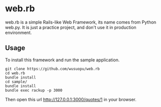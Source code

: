 # web.rb
web.rb is a simple Rails-like Web Framework, its name comes from Python web.py.
It is just a practice project, and don't use it in production environment.

## Usage
To install this framework and run the sample application.

```
git clone https://github.com/wusuopu/web.rb
cd web.rb
bundle install
cd sample/
bundle install
bundle exec rackup -p 3000
```

Then open this url http://127.0.0.1:3000/quotes/1 in your browser.
